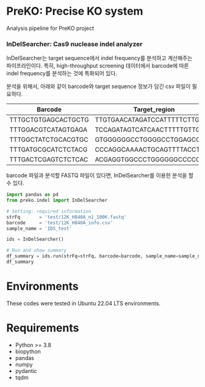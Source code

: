 # PreKO: Precise KO system
Analysis pipeline for PreKO project


### InDelSearcher: Cas9 nuclease indel analyzer
InDelSearcher는 target sequence에서 indel frequency를 분석하고 계산해주는 파이프라인이다. 특히, high-throughput screening 데이터에서 barcode에 따른 indel frequency를 분석하는 것에 특화되어 있다. 

분석을 위해서, 아래와 같이 barcode와 target sequence 정보가 담긴 csv 파일이 필요하다. 


| Barcode             | Target_region               | Reference_sequence                                            |
| ------------------- | --------------------------- | ------------------------------------------------------------- |
| TTTGCTGTGAGCACTGCTG | TTGTGAACATAGATCCATTTTTCTTGG | CTTGAAAAAGTGGCACCGAGTCGGTGCTTTTTTNNNNNNNNTTTGCTGTGAGCACTGCTGT |
| TTTGGACGTCATAGTGAGA | TCCAGATAGTCATCAACTTTTTGTTGG | CTTGAAAAAGTGGCACCGAGTCGGTGCTTTTTTNNNNNNNNTTTGGACGTCATAGTGAGAT |
| TTTGGCTATCTGCACGTGC | GTGGGGGGCCTGGGGCCTGGAGCCTGG | CTTGAAAAAGTGGCACCGAGTCGGTGCTTTTTTNNNNNNNNTTTGGCTATCTGCACGTGCG |
| TTTGATGCGCATCTCTACG | CCCAGGCAAAACTGCAGTTTTACCTGG | CTTGAAAAAGTGGCACCGAGTCGGTGCTTTTTTNNNNNNNNTTTGATGCGCATCTCTACGC |
| TTTGACTCGAGTCTCTCAC | ACGAGGTGGCCCTGGGGGGCCCCCTGG | CTTGAAAAAGTGGCACCGAGTCGGTGCTTTTTTNNNNNNNNTTTGACTCGAGTCTCTCACA |


barcode 파일과 분석할 FASTQ 파일이 있다면, InDelSearcher를 이용한 분석을 할 수 있다. 

```python
import pandas as pd
from preko.indel import InDelSearcher

# Setting: required information
strFq       = 'test/12K_H840A_n1_100K.fastq'
barcode     = 'test/12K_H840A_info.csv'
sample_name = 'IDS_test'

ids = InDelSearcher()

# Run and show summary
df_summary = ids.run(strFq=strFq, barcode=barcode, sample_name=sample_name)
df_summary
```


# Environments
These codes were tested in Ubuntu 22.04 LTS environments.

# Requirements
- Python >= 3.8
- biopython
- pandas
- numpy
- pydantic
- tqdm